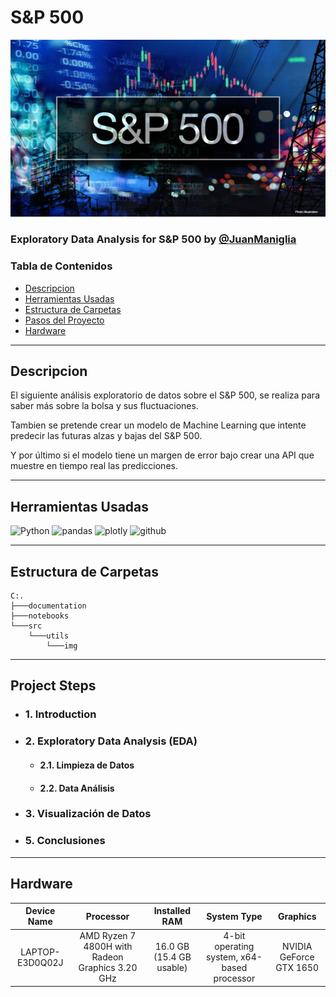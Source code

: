 #  S&P 500
![s&p500-logo](src\utils\img\SP-500-Companies-Inflation.jpg)
### Exploratory Data Analysis for **S&P 500** by [@JuanManiglia](https://github.com/JuanManiglia)

### Tabla de Contenidos
- [Descripcion](#descripcion)
- [Herramientas Usadas](#herramientas-usadas)
- [Estructura de Carpetas](#estructura-de-carpetas)
- [Pasos del Proyecto](#project-steps)
- [Hardware](#hardware)

---
## Descripcion

El siguiente análisis exploratorio de datos sobre el S&P 500, se realiza para saber más sobre la bolsa y sus fluctuaciones.

Tambien se pretende crear un modelo de Machine Learning que intente predecir las futuras alzas y bajas del S&P 500.

Y por último si el modelo tiene un margen de error bajo crear una API que muestre en tiempo real las predicciones. 


---
## Herramientas Usadas 
![Python](https://img.shields.io/badge/Python-14354C?style=for-the-badge&logo=python&logoColor=white)
![pandas](https://img.shields.io/badge/Pandas-2C2D72?style=for-the-badge&logo=pandas&logoColor=white)
![plotly](https://img.shields.io/badge/Plotly-239120?style=for-the-badge&logo=plotly&logoColor=white)
![github](https://img.shields.io/badge/GitHub-100000?style=for-the-badge&logo=github&logoColor=white)

---
## Estructura de Carpetas
```
C:.
├───documentation
├───notebooks
└───src
    └───utils
        └───img
```
---
## Project Steps
- ### 1. Introduction

<b></b>
- ### 2. Exploratory Data Analysis (EDA)

    - #### 2.1. Limpieza de Datos
    - #### 2.2. Data Análisis

<b></b>
- ###  3. Visualización de Datos

<b></b>
- ###  5. Conclusiones

---
## Hardware
| Device Name | Processor | Installed RAM | System Type | Graphics |
| :---:       | :-------: | :-----------: | :---------: | :-------:|
| LAPTOP-E3D0Q02J   | AMD Ryzen 7 4800H with Radeon Graphics  3.20 GHz       |  16.0 GB (15.4 GB usable)             |     4-bit operating system, x64-based processor        | NVIDIA GeForce GTX 1650 |

